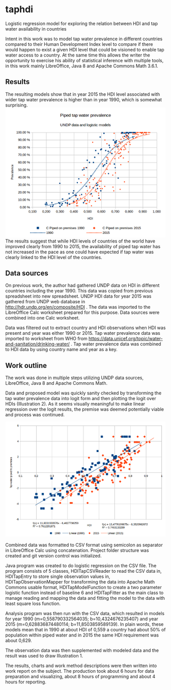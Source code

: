 # taphdi
Logistic regression model for exploring the relation between HDI and tap water availability in countries

Intent in this work was to model tap water prevalence in different countries compared to their Human Development Index level to compare if there would happen to exist a given HDI level that could be visioned to enable tap water access to a country. At the same time this allows the writer the opportunity to exercise his ability of statistical inference with multiple tools, in this work mainly LibreOffice, Java 8 and Apache Commons Math 3.6.1.

## Results

The resulting models show that in year 2015 the HDI level associated with wider tap water prevalence is higher than in year 1990, which is somewhat surprising.
![alt text](https://raw.githubusercontent.com/tapiosivonen/taphdi/master/doc/images/logisticestimation.png "Logistic model")
The results suggest that while HDI levels of countries of the world have improved clearly from 1990 to 2015, the availability of piped tap water has not increased in the pace as one could have expected if tap water was clearly linked to the HDI level of the countries.

## Data sources

On previous work, the author had gathered UNDP data on HDI in different countries including the year 1990. This data was copied from previous spreadsheet into new spreadsheet. UNDP HDI data for year 2015 was gathered from UNDP web database in http://hdr.undp.org/en/composite/HDI . The data was imported to the LibreOffice Calc worksheet prepared for this purpose. Data sources were combined into one Calc worksheet.

Data was filtered out to extract country and HDI observations when HDI was present and year was either 1990 or 2015. Tap water prevalence data was imported to worksheet from WHO from https://data.unicef.org/topic/water-and-sanitation/drinking-water/ . Tap water prevalence data was combined to HDI data by using country name and year as a key.

## Work outline
The work was done in multiple steps utilizing UNDP data sources, LibreOffice, Java 8 and Apache Commons Math.

Data and proposed model was quickly sanity checked by transforming the tap water prevalence data into logit form and then plotting the logit over HDIs (Illustration 2). As it seems visually meaningful to make linear regression over the logit results, the premise was deemed potentially viable and process was continued.

![alt text](https://raw.githubusercontent.com/tapiosivonen/taphdi/master/doc/images/linearregression.png "Linear model")

Combined data was formatted to CSV format using semicolon as separator in LibreOffice Calc using concatenation. Project folder structure was created and git version control was initialized.

Java program was created to do logistic regression on the CSV file. The program consists of 5 classes, HDITapCSVReader to read the CSV data in, HDITapEntry to store single observation values in, HDITapObservationMapper for transforming the data into Apache Math Commons usable format, HDITapModelFunction to create a two parameter logistic function instead of baseline 6 and HDITapFitter as the main class to manage reading and mapping the data and fitting the model to the data with least square loss function.

Analysis program was then run with the CSV data, which resulted in models for year 1990 (m=0,558790332564035; b=10,4324676235407) and year 2015 (m=0,628836874480114; b=11,8503859589139). In plain words, these models mean that in 1990 at about HDI of 0,559 a country had about 50% of population within piped water and in 2015 the same HDI requirement was about 0,629.

The observation data was then supplemented with modeled data and the result was used to draw Illustration 1.

The results, charts and work method descriptions were then written into work report on the subject. The production took about 6 hours for data preparation and visualizing, about 8 hours of programming and about 4 hours for reporting.
